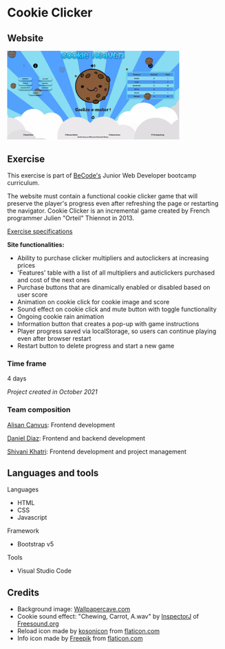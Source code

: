 # Cookie Clicker

## Website

<a href="https://alisancavus.github.io/CookieClicker/" target="_blank" rel="noopener"><img src="https://github.com/AlisanCavus/CookieClicker/blob/main/images/screenshot.png?raw=true" alt="Placeholder" width="400"/></a>

## Exercise

This exercise is part of [BeCode's](https://becode.org/) Junior Web Developer bootcamp curriculum.

The website must contain a functional cookie clicker game that will preserve the player's progress even after refreshing the page or restarting the navigator. Cookie Clicker is an incremental game created by French programmer Julien "Orteil" Thiennot in 2013.

[Exercise specifications](https://github.com/becodeorg/BXL-Swartz-5.34/blob/main/1.The-Field/12.Javascript/cookieClicker.md)

**Site functionalities:**

- Ability to purchase clicker multipliers and autoclickers at increasing prices
- 'Features' table with a list of all multipliers and auticlickers purchased and cost of the next ones
- Purchase buttons that are dinamically enabled or disabled based on user score
- Animation on cookie click for cookie image and score
- Sound effect on cookie click and mute button with toggle functionality
- Ongoing cookie rain animation
- Information button that creates a pop-up with game instructions
- Player progress saved via localStorage, so users can continue playing even after browser restart
- Restart button to delete progress and start a new game

### Time frame

4 days 

*Project created in October 2021*

### Team composition

[Alisan Canvus](https://github.com/AlisanCavus): Frontend development

[Daniel Diaz](https://github.com/Dan-DH): Frontend and backend development

[Shivani Khatri](https://github.com/ShivaniKhatri96): Frontend development and project management

## Languages and tools

Languages
- HTML
- CSS
- Javascript

Framework
- Bootstrap v5

Tools
- Visual Studio Code

## Credits

- Background image: [Wallpapercave.com](https://wallpapercave.com/wp/wp2589208.png)
- Cookie sound effect: "Chewing, Carrot, A.wav" by [InspectorJ](https://www.jshaw.co.uk) of [Freesound.org](https://Freesound.org)
- Reload icon made by [kosonicon](https://www.flaticon.com/authors/kosonicon) from [flaticon.com](https://flaticon.com)
- Info icon made by [Freepik](https://www.flaticon.com/authors/Freepik) from [flaticon.com](https://flaticon.com)
